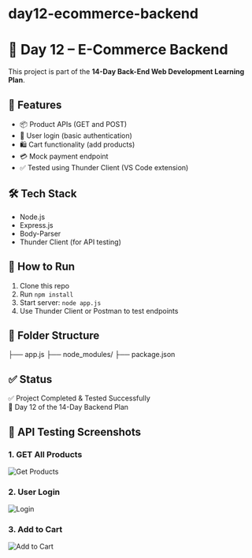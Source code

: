 # day12-ecommerce-backend
# 🛒 Day 12 – E-Commerce Backend

This project is part of the **14-Day Back-End Web Development Learning Plan**.

## 📌 Features

- 📦 Product APIs (GET and POST)
- 🔐 User login (basic authentication)
- 🛍️ Cart functionality (add products)
- 💳 Mock payment endpoint
- ✅ Tested using Thunder Client (VS Code extension)

## 🛠 Tech Stack

- Node.js
- Express.js
- Body-Parser
- Thunder Client (for API testing)

## 🚀 How to Run

1. Clone this repo
2. Run `npm install`
3. Start server: `node app.js`
4. Use Thunder Client or Postman to test endpoints

## 📂 Folder Structure

├── app.js
├── node_modules/
├── package.json


## ✅ Status

✅ Project Completed & Tested Successfully  
📅 Day 12 of the 14-Day Backend Plan
## 📸 API Testing Screenshots

### 1. GET All Products
![Get Products](./screenshots/products-get.png)

### 2. User Login
![Login](./screenshots/login-post.png)

### 3. Add to Cart
![Add to Cart](./screenshots/cart-post.png)



